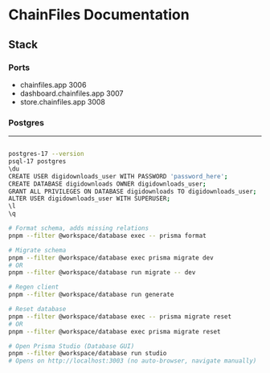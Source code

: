 # ChainFiles Documentation

## Stack

### Ports

- chainfiles.app 3006
- dashboard.chainfiles.app 3007
- store.chainfiles.app 3008

### Postgres

---

```bash

postgres-17 --version
psql-17 postgres
\du
CREATE USER digidownloads_user WITH PASSWORD 'password_here';
CREATE DATABASE digidownloads OWNER digidownloads_user;
GRANT ALL PRIVILEGES ON DATABASE digidownloads TO digidownloads_user;
ALTER USER digidownloads_user WITH SUPERUSER;
\l
\q

# Format schema, adds missing relations
pnpm --filter @workspace/database exec -- prisma format

# Migrate schema
pnpm --filter @workspace/database exec prisma migrate dev
# OR
pnpm --filter @workspace/database run migrate -- dev

# Regen client
pnpm --filter @workspace/database run generate

# Reset database
pnpm --filter @workspace/database exec -- prisma migrate reset
# OR
pnpm --filter @workspace/database exec prisma migrate reset

# Open Prisma Studio (Database GUI)
pnpm --filter @workspace/database run studio
# Opens on http://localhost:3003 (no auto-browser, navigate manually)

```

